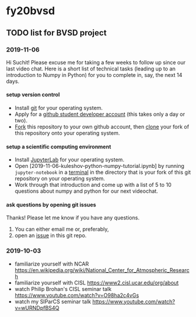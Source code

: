 # fy20bvsd

## TODO list for BVSD project

### 2019-11-06

Hi Suchit! Please excuse me for taking a few weeks to follow up since our last video chat. Here is a short list of technical tasks (leading up to an introduction to Numpy in Python) for you to complete in, say, the next 14 days.

#### setup version control

- Install [git](https://git-scm.com/book/en/v2/Getting-Started-Installing-Git) for your operating system.
- Apply for a [github student developer account](https://help.github.com/en/github/teaching-and-learning-with-github-education/applying-for-a-student-developer-pack) (this takes only a day or two).
- [Fork](https://help.github.com/en/github/getting-started-with-github/fork-a-repo) this repository to your own github account, then [clone](https://git-scm.com/book/en/v1/Git-Basics-Getting-a-Git-Repository) your fork of this repository onto your operating system.

#### setup a scientific computing environment

- Install [JupyterLab](https://jupyterlab.readthedocs.io/en/stable/getting_started/installation.html) for your operating system.
- Open [2019-11-06-kuleshov-python-numpy-tutorial.ipynb] by running `jupyter-notebook` in a [terminal](https://tutorial.djangogirls.org/en/intro_to_command_line/) in the directory that is your fork of this git repository on your operating system.
- Work through that introduction and come up with a list of 5 to 10 questions about numpy and python for our next videochat.

#### ask questions by opening git issues

Thanks! Please let me know if you have any questions.

1. You can either email me or, preferably,
2. open an [issue](https://github.com/coltongrainger/fy20bvsd/issues) in this git repo.

### 2019-10-03

- familiarize yourself with NCAR <https://en.wikipedia.org/wiki/National_Center_for_Atmospheric_Research>
- familiarize yourself with CISL <https://www2.cisl.ucar.edu/org/about>
- watch Philip Brohan's CISL seminar talk <https://www.youtube.com/watch?v=O98ha2c4vGs>
- watch my SIParCS seminar talk <https://www.youtube.com/watch?v=wURNDpfBS4Q>
